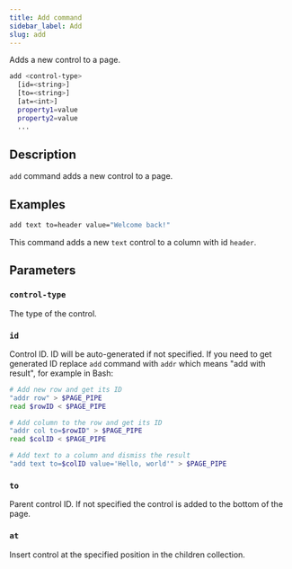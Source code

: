 ```yaml
---
title: Add command
sidebar_label: Add
slug: add
---
```


Adds a new control to a page.

```bash
add <control-type>
  [id=<string>]
  [to=<string>]
  [at=<int>]
  property1=value
  property2=value
  ...
```

## Description

`add` command adds a new control to a page.

## Examples

```bash
add text to=header value="Welcome back!"
```

This command adds a new `text` control to a column with id `header`.

## Parameters

### `control-type`

The type of the control.

### `id`

Control ID. ID will be auto-generated if not specified. If you need to get generated ID replace `add` command with `addr` which means "add with result", for example in Bash:

```bash
# Add new row and get its ID
"addr row" > $PAGE_PIPE
read $rowID < $PAGE_PIPE

# Add column to the row and get its ID
"addr col to=$rowID" > $PAGE_PIPE
read $colID < $PAGE_PIPE

# Add text to a column and dismiss the result
"add text to=$colID value='Hello, world'" > $PAGE_PIPE
```

### `to`

Parent control ID. If not specified the control is added to the bottom of the page.

### `at`

Insert control at the specified position in the children collection.